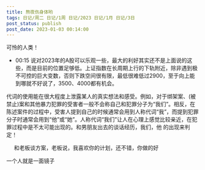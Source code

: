 ```yaml
---
title: 熬夜伤身体哟
tags: 日记/周二 日记/1周 日记/2023 日记/1月 日记/3日
post_status: publish
post_date: 2023-01-03 00:14:00 
---
```

 可怜的人类！
 
- 00:15 说对2023年的A股可以乐观一些，最大的利好其实还不是上面说的这些，而是目前的位置足够低。上证指数在长周期上行的下轨附近，除非遇到极不可控的巨大变数，否则下跌空间很有限，最低很难低过2900，至于向上能到哪就不好说了，3500、4000都有机会。

代词的使用能在很大程度上泄露某人的真实想法和感受。例如，对于绑架案、(被禁止)案和其他暴力犯罪的受害者一般不会称自己和犯罪分子为“我们”。相反，在陈述案件的过程中，受害人提到自己的时候通常会用到人称代词“我”，而提到犯罪分子时通常会用到“他”或“她”。人称代词“我们”让人在心理上感觉比较亲近，在犯罪过程中是不太可能出现的。和男朋友出去的谈话经历，我们，他 的出现来判定！

     和老板谈方案，老板说，我喜欢你的计划，还不错，你做的好

一个人就是一面镜子